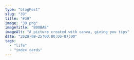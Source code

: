 ```yaml
---
type: "blogPost"
slug: "39"
title: "#39"
image: "39.png"
imageTitle: "BOOBAE"
imageAlt: "A picture created with canva, giving you tips"
date: "2020-09-25T00:00:00-07:00"
tags:
  - "life"
  - "index cards"
---
```


